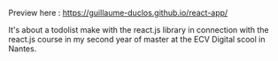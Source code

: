 Preview here : https://guillaume-duclos.github.io/react-app/

It's about a todolist make with the react.js library in connection with the react.js course in my second year of master at the ECV Digital scool in Nantes.
